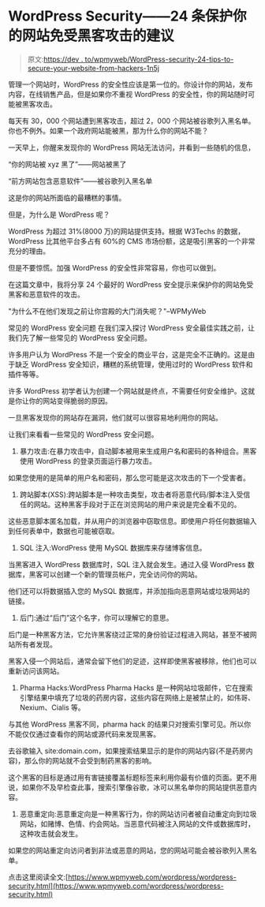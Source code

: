 # WordPress Security——24 条保护你的网站免受黑客攻击的建议

> 原文:[https://dev . to/wpmyweb/WordPress-security-24-tips-to-secure-your-website-from-hackers-1n5j](https://dev.to/wpmyweb/wordpress-security-24-tips-to-secure-your-website-from-hackers-1n5j)

管理一个网站时，WordPress 的安全性应该是第一位的。你设计你的网站，发布内容，在线销售产品，但是如果你不重视 WordPress 的安全性，你的网站随时可能被黑客攻击。

每天有 30，000 个网站遭到黑客攻击，超过 2，000 个网站被谷歌列入黑名单。你也不例外。如果一个政府网站能被黑，那为什么你的网站不能？

一天早上，你醒来发现你的 WordPress 网站无法访问，并看到一些随机的信息，

“你的网站被 xyz 黑了”——网站被黑了

“前方网站包含恶意软件”——被谷歌列入黑名单

这是你的网站所面临的最糟糕的事情。

但是，为什么是 WordPress 呢？

WordPress 为超过 31%(8000 万)的网站提供支持。根据 W3Techs 的数据，WordPress 比其他平台多占有 60%的 CMS 市场份额，这是吸引黑客的一个非常充分的理由。

但是不要惊慌。加强 WordPress 的安全性非常容易，你也可以做到。

在这篇文章中，我将分享 24 个最好的 WordPress 安全提示来保护你的网站免受黑客和恶意软件的攻击。

"为什么不在他们发现之前让你宫殿的大门消失呢？"–WPMyWeb

常见的 WordPress 安全问题
在我们深入探讨 WordPress 安全最佳实践之前，让我们先了解一些常见的 WordPress 安全问题。

许多用户认为 WordPress 不是一个安全的商业平台，这是完全不正确的。这是由于缺乏 WordPress 安全知识，糟糕的系统管理，使用过时的 WordPress 软件和插件等等。

许多 WordPress 初学者认为创建一个网站就是终点，不需要任何安全维护。这就是你让你的网站变得脆弱的原因。

一旦黑客发现你的网站存在漏洞，他们就可以很容易地利用你的网站。

让我们来看看一些常见的 WordPress 安全问题。

1.  暴力攻击:在暴力攻击中，自动脚本被用来生成用户名和密码的各种组合。黑客使用 WordPress 的登录页面运行暴力攻击。

如果您使用的是简单的用户名和密码，那么您可能是这次攻击的下一个受害者。

1.  跨站脚本(XSS):跨站脚本是一种攻击类型，攻击者将恶意代码/脚本注入受信任的网站。这种黑客手段对于正在浏览网站的用户来说是完全看不见的。

这些恶意脚本匿名加载，并从用户的浏览器中窃取信息。即使用户将任何数据输入到任何表单中，数据也可能被窃取。

1.  SQL 注入:WordPress 使用 MySQL 数据库来存储博客信息。

当黑客进入 WordPress 数据库时，SQL 注入就会发生。通过入侵 WordPress 数据库，黑客可以创建一个新的管理员帐户，完全访问你的网站。

他们还可以将数据插入您的 MySQL 数据库，并添加指向恶意网站或垃圾网站的链接。

1.  后门:通过“后门”这个名字，你可以理解它的意思。

后门是一种黑客方法，它允许黑客绕过正常的身份验证过程进入网站，甚至不被网站所有者发现。

黑客入侵一个网站后，通常会留下他们的足迹，这样即使黑客被移除，他们也可以重新访问该网站。

1.  Pharma Hacks:WordPress Pharma Hacks 是一种网站垃圾邮件，它在搜索引擎结果中填充了垃圾的药房内容，这些内容在网络上是被禁止的，如伟哥、Nexium、Cialis 等。

与其他 WordPress 黑客不同，pharma hack 的结果只对搜索引擎可见。所以你不能仅仅通过查看你的网站或源代码来发现黑客。

去谷歌输入 site:domain.com，如果搜索结果显示的是你的网站内容(不是药房内容)，那么你的网站就不会受到制药黑客的影响。

这个黑客的目标是通过用有害链接覆盖标题标签来利用你最有价值的页面。更不用说，如果你不及早检查此事，搜索引擎像谷歌，冰可以黑名单你的网站提供恶意内容。

1.  恶意重定向:恶意重定向是一种黑客行为，你的网站访问者被自动重定向到垃圾网站，如赌博、色情、约会网站。当恶意代码被注入网站的文件或数据库时，这种攻击就会发生。

如果您的网站重定向访问者到非法或恶意的网站，您的网站可能会被谷歌列入黑名单。

点击这里阅读全文:[https://www.wpmyweb.com/wordpress/wordpress-security.html](https://www.wpmyweb.com/wordpress/wordpress-security.html)